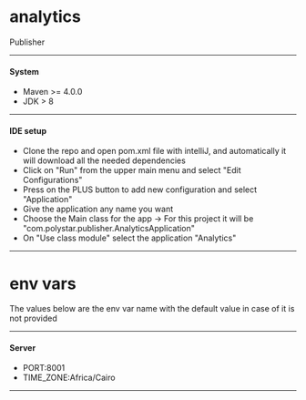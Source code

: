 # analytics
Publisher

------------------------------------------

#### System
* Maven >= 4.0.0
* JDK > 8

------------------------------------------

#### IDE setup
* Clone the repo and open pom.xml file with intelliJ, and automatically it will download all the needed dependencies
* Click on "Run" from the upper main menu and select "Edit Configurations"
* Press on the PLUS button to add new configuration and select "Application"
* Give the application any name you want
* Choose the Main class for the app -> For this project it will be "com.polystar.publisher.AnalyticsApplication"
* On "Use class module" select the application "Analytics"

------------------------------------------

# env vars
The values below are the env var name with the default value in case of it is not provided

------------------------------------------

#### Server
* PORT:8001
* TIME_ZONE:Africa/Cairo

------------------------------------------

